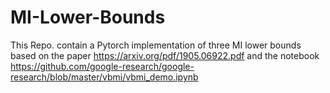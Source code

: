 # MI-Lower-Bounds
This Repo. contain a Pytorch implementation of three MI lower bounds based on the paper https://arxiv.org/pdf/1905.06922.pdf and the notebook https://github.com/google-research/google-research/blob/master/vbmi/vbmi_demo.ipynb
